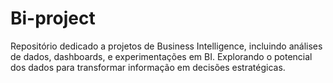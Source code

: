 # Bi-project
Repositório dedicado a projetos de Business Intelligence, incluindo análises de dados, dashboards, e experimentações em BI. Explorando o potencial dos dados para transformar informação em decisões estratégicas.
